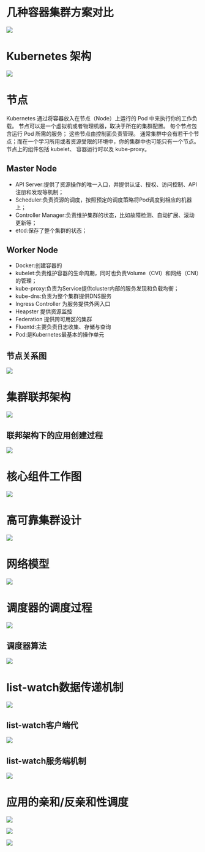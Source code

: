 # 几种容器集群方案对比
![](./assets/kubernetes概念-1703124289292.png)

# Kubernetes 架构
![](./assets/kubernetes概念-1703121437013.png)

# 节点
Kubernetes 通过将容器放入在节点（Node）上运行的 Pod 中来执行你的工作负载。 节点可以是一个虚拟机或者物理机器，取决于所在的集群配置。 每个节点包含运行 Pod 所需的服务； 这些节点由控制面负责管理。
通常集群中会有若干个节点；而在一个学习所用或者资源受限的环境中，你的集群中也可能只有一个节点。
节点上的组件包括 kubelet、 容器运行时以及 kube-proxy。

## Master Node
* API Server:提供了资源操作的唯一入口，并提供认证、授权、访问控制、API注册和发现等机制；
* Scheduler:负责资源的调度，按照预定的调度策略将Pod调度到相应的机器上；
* Controller Manager:负责维护集群的状态，比如故障检测、自动扩展、滚动更新等；
* etcd:保存了整个集群的状态；

## Worker Node
* Docker:创建容器的
* kubelet:负责维护容器的生命周期，同时也负责Volume（CVI）和网络（CNI）的管理；
* kube-proxy:负责为Service提供cluster内部的服务发现和负载均衡；
* kube-dns:负责为整个集群提供DNS服务
* Ingress Controller 为服务提供外网入口
* Heapster 提供资源监控
* Federation 提供跨可用区的集群
* Fluentd:主要负责日志收集、存储与查询
* Pod:是Kubernetes最基本的操作单元

## 节点关系图
![](./assets/kubernetes概念-1703124387938.png)

# 集群联邦架构
![](./assets/kubernetes概念-1703124734338.png)

## 联邦架构下的应用创建过程
![](./assets/kubernetes概念-1703124767769.png)

# 核心组件工作图
![](./assets/kubernetes概念-1703122989705.png)

# 高可靠集群设计
![](./assets/kubernetes概念-1703124664936.png)

# 网络模型
![](./assets/kubernetes概念-1703124412569.png)

# 调度器的调度过程
![](./assets/kubernetes概念-1703124575181.png)
 
## 调度器算法
![](./assets/kubernetes概念-1703124621360.png)

# list-watch数据传递机制
![](./assets/kubernetes概念-1703124506780.png)

## list-watch客户端代
![](./assets/kubernetes概念-1703124535338.png)

## list-watch服务端机制
![](./assets/kubernetes概念-1703124554007.png)

# 应用的亲和/反亲和性调度
![](./assets/kubernetes概念-1703124807008.png)

![](./assets/kubernetes概念-1703124905311.png)

![](./assets/kubernetes概念-1703124926951.png)
